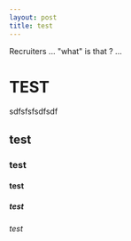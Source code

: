 ```yaml
---
layout: post
title: test
---
```


Recruiters ... "what" is that ? ... 

# TEST  

sdfsfsfsdfsdf

## test

### test

#### test

##### test

###### test

